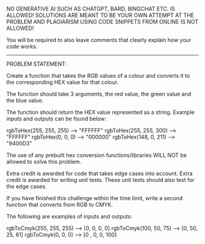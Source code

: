 NO GENERATIVE AI SUCH AS CHATGPT, BARD, BINGCHAT ETC. IS ALLOWED!
SOLUTIONS ARE MEANT TO BE YOUR OWN ATTEMPT AT THE PROBLEM AND PLAGIARISM USING CODE SNIPPETS FROM ONLINE IS NOT ALLOWED!

You will be required to also leave comments that clearly explain how your code works.

-------------------------------------------------------------------------------------------------------------------------
PROBLEM STATEMENT:

Create a function that takes the RGB values of a colour and converts it to the corresponding HEX value for that colour.

The function should take 3 arguments, the red value, the green value and the blue value. 

The function should return the HEX value represented as a string. Example inputs and outputs can be found below:

rgbToHex(255, 255, 255) --> "FFFFFF"
rgbToHex(255, 255, 300) --> "FFFFFF"
rgbToHex(0, 0, 0)       --> "000000"
rgbToHex(148, 0, 211)   --> "9400D3"

The use of any prebuilt hex conversion functions/libraries WILL NOT be allowed to solve this problem.

Extra credit is awarded for code that takes edge cases into account.
Extra credit is awarded for writing unit tests. These unit tests should also test for the edge cases.

If you have finished this challenge within the time limit, write a second function that converts from RGB to CMYK.

The following are examples of inputs and outputs:

rgbToCmyk(255, 255, 255) --> [0, 0, 0, 0]
rgbToCmyk(100, 50, 75)   --> [0, 50, 25, 61]
rgbToCmyk(0, 0, 0)       --> [0 , 0, 0, 100]